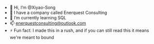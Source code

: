 - 👋 Hi, I’m @Xiyao-Song
- 👀 I have a company called Enerquest Consulting
- 🌱 I’m currently learning SQL
- 📫 enerquestconsulting@outlook.com
- ⚡ Fun fact: I made this in a rush, and if you can still read this it means we're meant to bound

<!---
Xiyao-Song/Xiyao-Song is a ✨ special ✨ repository because its `README.md` (this file) appears on your GitHub profile.
You can click the Preview link to take a look at your changes.
--->

